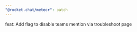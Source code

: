 ```yaml
---
"@rocket.chat/meteor": patch
---
```


feat: Add flag to disable teams mention via troubleshoot page
